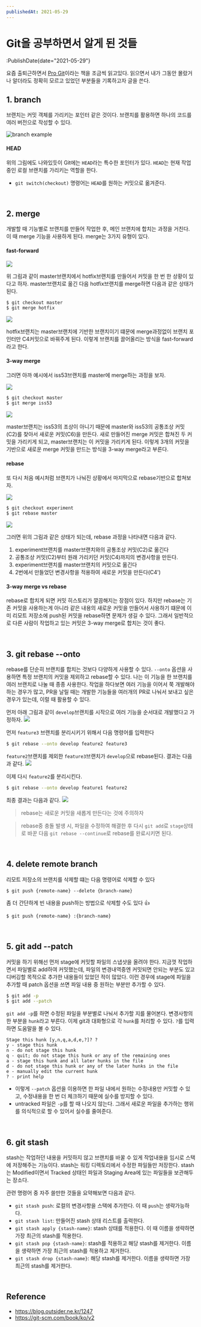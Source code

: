 ```yaml
---
publishedAt: 2021-05-29
---
```


# Git을 공부하면서 알게 된 것들

:PublishDate{date="2021-05-29"}

요즘 출퇴근하면서 [Pro Git](https://git-scm.com/book/ko/v2)이라는 책을 조금씩 읽고있다. 읽으면서 내가 그동안 몰랐거나 알더라도 정확히 모르고 있었던 부분들을 기록하고자 글을 쓴다.

## 1. branch

브랜치는 커밋 객체를 가리키는 포인터 같은 것이다. 브랜치를 활용하면 하나의 코드를 여러 버전으로 작성할 수 있다.

![branch example](/images/017-01.png)

#### HEAD

위의 그림에도 나와있듯이 Git에는 `HEAD`라는 특수한 포인터가 있다. `HEAD`는 현재 작업중인 로컬 브랜치를 가리키는 역할을 한다.

- `git switch(checkout)` 명령어는 `HEAD`를 원하는 커밋으로 옮겨준다.

<br>

## 2. merge

개발할 때 기능별로 브랜치를 만들어 작업한 후, 메인 브랜치에 합치는 과정을 거친다. 이 때 merge 기능을 사용하게 된다.
merge는 3가지 유형이 있다.

#### fast-forward

![](/images/017-02.png)

위 그림과 같이 master브랜치에서 hotfix브랜치를 만들어서 커밋을 한 번 한 상황이 있다고 하자.
master브랜치로 옮긴 다음 hotfix브랜치를 merge하면 다음과 같은 상태가 된다.

```bash
$ git checkout master
$ git merge hotfix
```

![](/images/017-03.png)

hotfix브랜치는 master브랜치에 기반한 브랜치이기 떄문에 merge과정없이 브랜치 포인터만 C4커밋으로 바꿔주게 된다. 이렇게 브랜치를 끌어올리는 방식을 fast-forward라고 한다.

#### 3-way merge

그러면 아까 예시에서 iss53브랜치를 master에 merge하는 과정을 보자.

![](/images/017-04.png)

```bash
$ git checkout master
$ git merge iss53
```

![](/images/017-05.png)

master브랜치는 iss53의 조상이 아니기 때문에 master와 iss53의 공통조상 커밋(C2)를 찾아서 새로운 커밋(C6)을 만든다. 새로 만들어진 merge 커밋은 합쳐진 두 커밋을 가리키게 되고, master브랜치는 이 커밋을 가리키게 된다.
이렇게 3개의 커밋을 기반으로 새로운 merge 커밋을 만드는 방식을 3-way merge라고 부른다.

#### rebase

또 다시 처음 예시처럼 브랜치가 나눠진 상황에서 마지막으로 rebase기반으로 합쳐보자.

![](/images/017-06.png)

```bash
$ git checkout experiment
$ git rebase master
```

![](/images/017-07.png)

그러면 위의 그림과 같은 상태가 되는데, rebase 과정을 나타내면 다음과 같다.

1. experiment브랜치를 master브랜치와의 공통조상 커밋(C2)로 옮긴다
2. 공통조상 커밋(C2)부터 원래 가리키던 커밋(C4)까지의 변경사항을 만든다.
3. experiment브랜치를 master브랜치의 커밋으로 옮긴다
4. 2번에서 만들었던 변경사항을 적용하여 새로운 커밋을 만든다(C4')

#### 3-way merge vs rebase

rebase로 합치게 되면 커밋 히스토리가 깔끔해지는 장점이 있다. 하지만 rebase는 기존 커밋을 사용하는게 아니라 같은 내용의 새로운 커밋을 만들어서 사용하기 떄문에 이미 리모트 저장소에 push된 커밋을 rebase하면 문제가 생길 수 있다.
그래서 일반적으로 다른 사람이 작업하고 있는 커밋은 3-way merge로 합치는 것이 좋다.

<br>

## 3. git rebase --onto

rebase를 단순히 브랜치를 합치는 것보다 다양하게 사용할 수 있다. `--onto` 옵션을 사용하면 특정 브랜치의 커밋을 제외하고 rebase할 수 있다.
나는 이 기능을 한 브랜치를 여러 브랜치로 나눌 때 종종 사용한다. 작업을 하다보면 여러 기능을 이어서 쭉 개발해야 하는 경우가 많고, PR을 날릴 때는 개발한 기능들을 여러개의 PR로 나눠서 보내고 싶은 경우가 있는데, 이럴 때 활용할 수 있다.

먼저 아래 그림과 같이 `develop`브랜치를 시작으로 여러 기능을 순서대로 개발했다고 가정하자.
![](/images/017-08.png)

먼저 `feature3` 브랜치를 분리시키기 위해서 다음 명령어를 입력한다

```bash
$ git rebase --onto develop feature2 feature3
```

`feature2`브랜치를 제외한 `feature3`브랜치가 `develop`으로 rebase된다. 결과는 다음과 같다.
![](/images/017-09.png)

이제 다시 `feature2`를 분리시킨다.

```bash
$ git rebase --onto develop feature1 feature2
```

최종 결과는 다음과 같다.
![](/images/017-10.png)

> rebase는 새로운 커밋을 새롭게 만든다는 것에 주의하자

> rebase중 충돌 발생 시, 파일을 수정하여 해결한 후 다시 `git add`로 `stage`상태로 바꾼 다음 `git rebase --continue`로 rebase를 완료시키면 된다.

<br>

## 4. delete remote branch

리모트 저장소의 브랜치를 삭제할 떄는 다음 명령어로 삭제할 수 있다

```
$ git push {remote-name} --delete {branch-name}
```

좀 더 간단하게 빈 내용을 push하는 방법으로 삭제할 수도 있다 👍

```bash
$ git push {remote-name} :{branch-name}
```

<br>

## 5. git add --patch

커밋을 하기 위해선 먼저 stage에 커밋할 파일의 스냅샷을 올려야 한다. 지금껏 작업하면서 파일별로 add하여 커밋했는데, 파일의 변경내역중엔 커밋되면 안되는 부분도 있고 디버깅할 목적으로 추가한 내용들이 있었던 적이 많았다.
이런 경우에 stage에 파일을 추가할 때 patch 옵션을 쓰면 파일 내용 중 원하는 부분만 추가할 수 있다.

```bash
$ git add -p
$ git add --patch
```

`git add -p`를 하면 수정된 파일을 부분별로 나눠서 추가할 지를 물어본다. 변경사항의 한 부분을 `hunk`라고 부른다. 이제 git과 대화형으로 각 `hunk`를 처리할 수 있다. `?`를 입력하면 도움말을 볼 수 있다.

```text
Stage this hunk [y,n,q,a,d,e,?]? ?
y - stage this hunk
n - do not stage this hunk
q - quit; do not stage this hunk or any of the remaining ones
a - stage this hunk and all later hunks in the file
d - do not stage this hunk or any of the later hunks in the file
e - manually edit the current hunk
? - print help
```

- 이렇게 `--patch` 옵션을 이용하면 한 파일 내에서 원하는 수정내용만 커밋할 수 있고, 수정내용을 한 번 더 체크하기 때문에 실수를 방지할 수 있다.
- untracked 파일은 `-p`를 할 때 나오지 않는다. 그래서 새로운 파일을 추가하는 행위를 의식적으로 할 수 있어서 실수를 줄여준다.

<br>

## 6. git stash

stash는 작업하던 내용을 커밋하지 않고 브랜치를 바꿀 수 있게 작업내용을 임시로 스택에 저장해주는 기능이다.
stash는 워킹 디렉토리에서 수정한 파일들만 저장한다. stash는 Modified이면서 Tracked 상태인 파일과 Staging Area에 있는 파일들을 보관해두는 장소다.

관련 명령어 중 자주 쓸만한 것들을 요약해보면 다음과 같다.

- `git stash push`: 로컬의 변경사항을 스택에 추가한다. 이 때 `push`는 생략가능하다.
- `git stash list`: 만들어진 stash 상태 리스트를 출력한다.
- `git stash apply {stash-name}`: stash 상태를 적용한다. 이 때 이름을 생략하면 가장 최근의 stash를 적용한다.
- `git stash pop {stash-name}`: stash를 적용하고 해당 stash를 제거한다. 이름을 생략하면 가장 최근의 stash를 적용하고 제거한다.
- `git stash drop {stash-name}`: 해당 stash를 제거한다. 이름을 생략하면 가장 최근의 stash를 제거한다.

<br>

## Reference

- https://blog.outsider.ne.kr/1247
- https://git-scm.com/book/ko/v2
